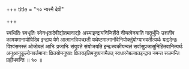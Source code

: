 +++
title = "१० न्यस्मै देवी"

+++

स्वधितिः स्वधृतिः स्वेनधृतादेवीद्योतमानाद्यौः अस्माइन्द्रायनिजिहीते नीचत्वेनयाति गातुर्भूमिः उशतीव कामयमानायोषिदिव इन्द्राय येमे आत्मानन्नियच्छती यथेष्टमात्मानंविनियोक्तुंयोग्याभवतीत्यर्थः यद्यदेन्द्रः विश्वंसमस्तं ओजोबलं आभिः प्रजाभिः संयुवते संयोजयति इन्द्रःस्वकीयम्बलं सर्वासुप्रजासुनिहितवानित्यर्थः अनुआनुकूल्येनवर्तमानाः क्षितयोमनुष्याः क्षितयइतिमनुष्यनामैतत् स्वधाव्नेबलवतइन्द्राय नमन्त सन्नमन्ति प्रह्वीभवन्ति ॥ १० ॥